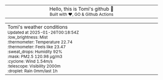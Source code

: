 
<div align="center">
<table>
<tbody>
<td align="center">
<img width="2000" height="0"><br>
Hello, this is Tomi's github 👋<br>
<sup>Built with ❤️, GO & Github Actions</sup><br>
<img width="2000" height="0">
</td>
</tbody>
</table>
</div>
<table>
<tbody>
<td align="left">
<img width="2000" height="0"><br>
Tomi's weather conditions<br>
<sup>Updated at 2025-01-26T00:18:54Z</sup><br>
<sup>:low_brightness: Mist</sup><br>
<sup>:thermometer: Temperature 22.74 </sup><br>
<sup>:thermometer: Feels like 23.47</sup><br>
<sup>:sweat_drops: Humidity 92%</sup><br>
<sup>:mask: PM2.5 120.98 μg/m3</sup><br>
<sup>:cyclone: Wind 1.54m/s </sup><br>
<sup>:telescope: Visibility 2000m </sup><br>
<sup>:droplet: Rain 0mm/last 1h </sup><br>
<img width="2000" height="0">
</td>
<td align="left">
<img width="2000" height="0"><br>
<br>
<img width="2000" height="0">
</td>
</tbody>
</table>
</div>
    